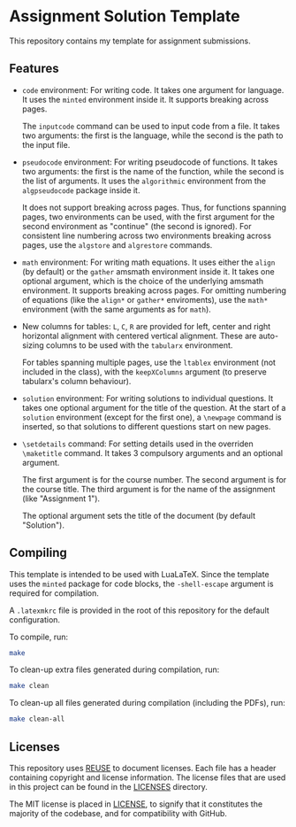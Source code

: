 <!--
SPDX-FileCopyrightText: 2019 Harish Rajagopal <harish.rajagopals@gmail.com>

SPDX-License-Identifier: MIT
-->

# Assignment Solution Template

This repository contains my template for assignment submissions.

## Features
* `code` environment: For writing code.
  It takes one argument for language.
  It uses the `minted` environment inside it.
  It supports breaking across pages.

  The `inputcode` command can be used to input code from a file.
  It takes two arguments: the first is the language, while the second is the path to the input file.

* `pseudocode` environment: For writing pseudocode of functions.
  It takes two arguments: the first is the name of the function, while the second is the list of arguments.
  It uses the `algorithmic` environment from the `algpseudocode` package inside it.

  It does not support breaking across pages.
  Thus, for functions spanning pages, two environments can be used, with the first argument for the second environment as "continue" (the second is ignored).
  For consistent line numbering across two environments breaking across pages, use the `algstore` and `algrestore` commands.

* `math` environment: For writing math equations.
  It uses either the `align` (by default) or the `gather` amsmath environment inside it.
  It takes one optional argument, which is the choice of the underlying amsmath environment.
  It supports breaking across pages.
  For omitting numbering of equations (like the `align*` or `gather*` enviroments), use the `math*` environment (with the same arguments as for `math`).

* New columns for tables: `L`, `C`, `R` are provided for left, center and right horizontal alignment with centered vertical alignment.
  These are auto-sizing columns to be used with the `tabularx` environment.

  For tables spanning multiple pages, use the `ltablex` environment (not included in the class), with the `keepXColumns` argument (to preserve tabularx's column behaviour).

* `solution` environment: For writing solutions to individual questions.
  It takes one optional argument for the title of the question.
  At the start of a `solution` environment (except for the first one), a `\newpage` command is inserted, so that solutions to different questions start on new pages.

* `\setdetails` command: For setting details used in the overriden `\maketitle` command.
  It takes 3 compulsory arguments and an optional argument.

  The first argument is for the course number.
  The second argument is for the course title.
  The third argument is for the name of the assignment (like "Assignment 1").

  The optional argument sets the title of the document (by default "Solution").

## Compiling
This template is intended to be used with LuaLaTeX.
Since the template uses the `minted` package for code blocks, the `-shell-escape` argument is required for compilation.

A `.latexmkrc` file is provided in the root of this repository for the default configuration.

To compile, run:
```sh
make
```

To clean-up extra files generated during compilation, run:
```sh
make clean
```

To clean-up all files generated during compilation (including the PDFs), run:
```sh
make clean-all
```

## Licenses
This repository uses [REUSE](https://reuse.software/) to document licenses.
Each file has a header containing copyright and license information.
The license files that are used in this project can be found in the [LICENSES](./LICENSES) directory.

The MIT license is placed in [LICENSE](./LICENSE), to signify that it constitutes the majority of the codebase, and for compatibility with GitHub.
